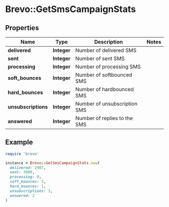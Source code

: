 # Brevo::GetSmsCampaignStats

## Properties

| Name | Type | Description | Notes |
| ---- | ---- | ----------- | ----- |
| **delivered** | **Integer** | Number of delivered SMS |  |
| **sent** | **Integer** | Number of sent SMS |  |
| **processing** | **Integer** | Number of processing SMS |  |
| **soft_bounces** | **Integer** | Number of softbounced SMS |  |
| **hard_bounces** | **Integer** | Number of hardbounced SMS |  |
| **unsubscriptions** | **Integer** | Number of unsubscription SMS |  |
| **answered** | **Integer** | Number of replies to the SMS |  |

## Example

```ruby
require 'brevo'

instance = Brevo::GetSmsCampaignStats.new(
  delivered: 2987,
  sent: 3000,
  processing: 0,
  soft_bounces: 3,
  hard_bounces: 1,
  unsubscriptions: 3,
  answered: 2
)
```

